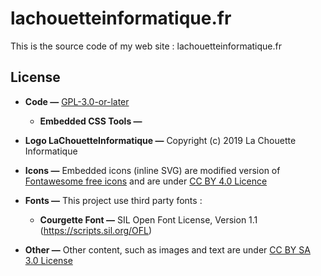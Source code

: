 # lachouetteinformatique.fr

This is the source code of my web site : lachouetteinformatique.fr

## License

* **Code —** [GPL-3.0-or-later](https://spdx.org/licenses/GPL-3.0-or-later.html)
    - **Embedded CSS Tools —** 

* **Logo LaChouetteInformatique —**  Copyright (c) 2019 La Chouette Informatique

* **Icons —** Embedded icons (inline SVG) are modified version of [Fontawesome free icons](https://fontawesome.com/license/free) and are under [CC BY 4.0 Licence](https://creativecommons.org/licenses/by/4.0/)

* **Fonts —** This project use third party fonts :
    - **Courgette Font —** SIL Open Font License, Version 1.1 (https://scripts.sil.org/OFL)

* **Other —** Other content, such as images and text are under [CC BY SA 3.0 License](https://creativecommons.org/licenses/by-sa/3.0/)